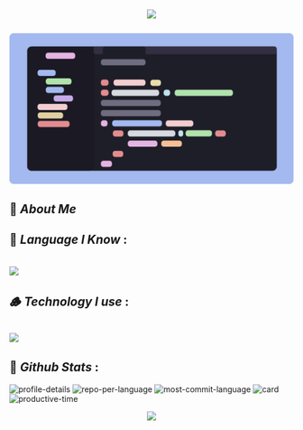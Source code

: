 <h1 align="center">
    <img src="https://readme-typing-svg.herokuapp.com/?font=Fira+Code&size=35&center=true&vCenter=true&color=f38ba8&width=500&height=70&duration=4000&lines=Hi+There!+👋;+I'm+Shubham+Giri!;" />
</h1>

<div align="center">
    <img src="/banner.png" />
</div>

## 🧠 _About Me_

## 👾 _Language I Know_ :

<br />

<div align="left">
    <a href="https://skillicons.dev">
        <img src="https://skillicons.dev/icons?i=javascript,typescript,c,lua,python,css,go,markdown,nodejs"/>
    </a>
</div>

## 🪵 _Technology I use_ :

<br />

<div align="left">
    <a href="https://skillicons.dev">
        <img src="https://skillicons.dev/icons?i=react,nextjs,tailwind,neovim,git,vscode,bash,arch,bun,vite"/>
    </a>
</div>

## 📜 _Github Stats_ :

![profile-details](http://github-profile-summary-cards.vercel.app/api/cards/profile-details?username=xshubhamg&theme=rose_pine)
![repo-per-language](http://github-profile-summary-cards.vercel.app/api/cards/repos-per-language?username=xshubhamg&theme=rose_pine)
![most-commit-language](http://github-profile-summary-cards.vercel.app/api/cards/most-commit-language?username=xshubhamg&theme=rose_pine)
![card](http://github-profile-summary-cards.vercel.app/api/cards/stats?username=xshubhamg&theme=rose_pine)
![productive-time](http://github-profile-summary-cards.vercel.app/api/cards/productive-time?username=xshubhamg&theme=rose_pine&utcOffset=8)

<p align="center">
	<img src="https://raw.githubusercontent.com/catppuccin/catppuccin/main/assets/footers/gray0_ctp_on_line.svg?sanitize=true" />
</p>
